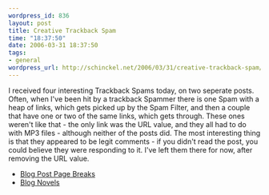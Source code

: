 ```yaml
--- 
wordpress_id: 836
layout: post
title: Creative Trackback Spam
time: "18:37:50"
date: 2006-03-31 18:37:50
tags: 
- general
wordpress_url: http://schinckel.net/2006/03/31/creative-trackback-spam/
---
```

I received four interesting Trackback Spams today, on two seperate posts. Often, when I've been hit by a trackback Spammer there is one Spam with a heap of links, which gets picked up by the Spam Filter, and then a couple that have one or two of the same links, which gets through. These ones weren't like that - the only link was the URL value, and they all had to do with MP3 files - although neither of the posts did. The most interesting thing is that they appeared to be legit comments - if you didn't read the post, you could believe they were responding to it. I've left them there for now, after removing the URL value. 

  * [Blog Post Page Breaks][1]
  * [Blog Novels][2]

   [1]: http://schinckel.net/2005/05/26/blog-post-page-breaks/
   [2]: http://schinckel.net/2004/11/03/blog-novels/

